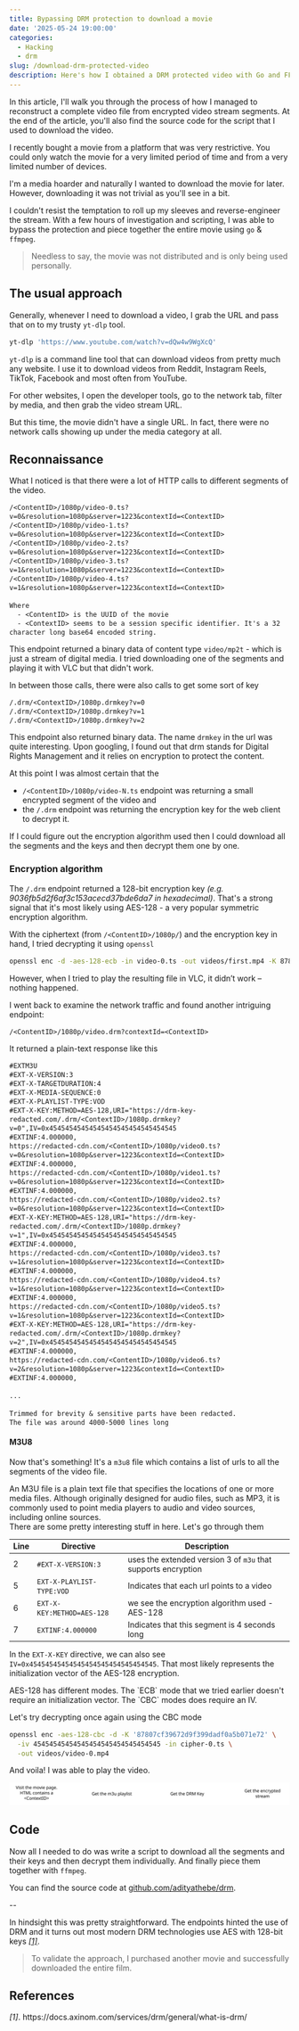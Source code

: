 ```yaml
---
title: Bypassing DRM protection to download a movie
date: '2025-05-24 19:00:00'
categories:
  - Hacking
  - drm
slug: /download-drm-protected-video
description: Here's how I obtained a DRM protected video with Go and FFMPEG.
---
```


In this article, I'll walk you through the process of how I managed to reconstruct a complete video file from encrypted video stream segments.
At the end of the article, you'll also find the source code for the script that I used to download the video.

I recently bought a movie from a platform that was very restrictive. You could only watch the movie for a very limited period of time and from a very limited number of devices.

I'm a media hoarder and naturally I wanted to download the movie for later.
However, downloading it was not trivial as you'll see in a bit.

I couldn't resist the temptation to roll up my sleeves and reverse-engineer the stream.
With a few hours of investigation and scripting, I was able to bypass the protection and piece together the entire movie using `go` & `ffmpeg`.

> Needless to say, the movie was not distributed and is only being used personally.

## The usual approach

Generally, whenever I need to download a video, I grab the URL and pass that on to my trusty `yt-dlp` tool.

```sh
yt-dlp 'https://www.youtube.com/watch?v=dQw4w9WgXcQ'
```

<div class="section-notes">
<code>yt-dlp</code> is a command line tool that can download videos from pretty much any website. I use it to download videos from Reddit, Instagram Reels, TikTok, Facebook and most often from YouTube.
</div>

For other websites, I open the developer tools, go to the network tab, filter by media, and then grab the video stream URL.

But this time, the movie didn't have a single URL. In fact, there were no network calls showing up under the media category at all.

## Reconnaissance

What I noticed is that there were a lot of HTTP calls to different segments of the video.

```
/<ContentID>/1080p/video-0.ts?v=0&resolution=1080p&server=1223&contextId=<ContextID>
/<ContentID>/1080p/video-1.ts?v=0&resolution=1080p&server=1223&contextId=<ContextID>
/<ContentID>/1080p/video-2.ts?v=0&resolution=1080p&server=1223&contextId=<ContextID>
/<ContentID>/1080p/video-3.ts?v=1&resolution=1080p&server=1223&contextId=<ContextID>
/<ContentID>/1080p/video-4.ts?v=1&resolution=1080p&server=1223&contextId=<ContextID>

Where
  - <ContentID> is the UUID of the movie
  - <ContextID> seems to be a session specific identifier. It's a 32 character long base64 encoded string.
```

This endpoint returned a binary data of content type `video/mp2t` - which is just a stream of digital media. I tried downloading one of the segments and playing it with VLC but that didn't work.

In between those calls, there were also calls to get some sort of key

```
/.drm/<ContextID>/1080p.drmkey?v=0
/.drm/<ContextID>/1080p.drmkey?v=1
/.drm/<ContextID>/1080p.drmkey?v=2
```

This endpoint also returned binary data. The name `drmkey` in the url was quite interesting.
Upon googling, I found out that drm stands for Digital Rights Management and it relies on encryption to protect the content.

At this point I was almost certain that the

- `/<ContentID>/1080p/video-N.ts` endpoint was returning a small encrypted segment of the video and
- the `/.drm` endpoint was returning the encryption key for the web client to decrypt it.

If I could figure out the encryption algorithm used then I could download all the segments and the keys and then decrypt them one by one.

### Encryption algorithm

The `/.drm` endpoint returned a 128-bit encryption key _(e.g. 9036fb5d2f6af3c153acecd37bde6da7 in hexadecimal)_.
That's a strong signal that it's most likely using AES-128 - a very popular symmetric encryption algorithm.

With the ciphertext (from `/<ContentID>/1080p/`) and the encryption key in hand, I tried decrypting it using `openssl`

```sh
openssl enc -d -aes-128-ecb -in video-0.ts -out videos/first.mp4 -K 87807cf39672d9f399dadf0a5b071e72 -nopad
```

However, when I tried to play the resulting file in VLC, it didn’t work – nothing happened.

I went back to examine the network traffic and found another intriguing endpoint:

```
/<ContentID>/1080p/video.drm?contextId=<ContextID>
```

It returned a plain-text response like this

```
#EXTM3U
#EXT-X-VERSION:3
#EXT-X-TARGETDURATION:4
#EXT-X-MEDIA-SEQUENCE:0
#EXT-X-PLAYLIST-TYPE:VOD
#EXT-X-KEY:METHOD=AES-128,URI="https://drm-key-redacted.com/.drm/<ContextID>/1080p.drmkey?v=0",IV=0x45454545454545454545454545454545
#EXTINF:4.000000,
https://redacted-cdn.com/<ContentID>/1080p/video0.ts?v=0&resolution=1080p&server=1223&contextId=<ContextID>
#EXTINF:4.000000,
https://redacted-cdn.com/<ContentID>/1080p/video1.ts?v=0&resolution=1080p&server=1223&contextId=<ContextID>
#EXTINF:4.000000,
https://redacted-cdn.com/<ContentID>/1080p/video2.ts?v=0&resolution=1080p&server=1223&contextId=<ContextID>
#EXT-X-KEY:METHOD=AES-128,URI="https://drm-key-redacted.com/.drm/<ContextID>/1080p.drmkey?v=1",IV=0x45454545454545454545454545454545
#EXTINF:4.000000,
https://redacted-cdn.com/<ContentID>/1080p/video3.ts?v=1&resolution=1080p&server=1223&contextId=<ContextID>
#EXTINF:4.000000,
https://redacted-cdn.com/<ContentID>/1080p/video4.ts?v=1&resolution=1080p&server=1223&contextId=<ContextID>
#EXTINF:4.000000,
https://redacted-cdn.com/<ContentID>/1080p/video5.ts?v=1&resolution=1080p&server=1223&contextId=<ContextID>
#EXT-X-KEY:METHOD=AES-128,URI="https://drm-key-redacted.com/.drm/<ContextID>/1080p.drmkey?v=2",IV=0x45454545454545454545454545454545
#EXTINF:4.000000,
https://redacted-cdn.com/<ContentID>/1080p/video6.ts?v=2&resolution=1080p&server=1223&contextId=<ContextID>
#EXTINF:4.000000,

...

Trimmed for brevity & sensitive parts have been redacted.
The file was around 4000-5000 lines long
```

#### M3U8

Now that's something! It's a `m3u8` file which contains a list of urls to all the segments of the video file.

<div class="section-notes">
An M3U file is a plain text file that specifies the locations of one or more media files. Although originally designed for audio files, such as MP3, it is commonly used to point media players to audio and video sources, including online sources.
</div>
There are some pretty interesting stuff in here. Let's go through them

| Line | Directive                  | Description                                                   |
| ---- | -------------------------- | ------------------------------------------------------------- |
| 2    | `#EXT-X-VERSION:3`         | uses the extended version 3 of `m3u` that supports encryption |
| 5    | `EXT-X-PLAYLIST-TYPE:VOD`  | Indicates that each url points to a video                     |
| 6    | `EXT-X-KEY:METHOD=AES-128` | we see the encryption algorithm used - AES-128                |
| 7    | `EXTINF:4.000000`          | Indicates that this segment is 4 seconds long                 |

In the `EXT-X-KEY` directive, we can also see `IV=0x45454545454545454545454545454545`. That most likely represents the initialization vector of the AES-128 encryption.

<div class="section-notes">
AES-128 has different modes. The `ECB` mode that we tried earlier doesn't require an initialization vector. The `CBC` modes does require an IV.
</div>

Let's try decrypting once again using the CBC mode

```sh
openssl enc -aes-128-cbc -d -K '87807cf39672d9f399dadf0a5b071e72' \
  -iv 45454545454545454545454545454545 -in cipher-0.ts \
  -out videos/video-0.mp4
```

And voila! I was able to play the video.

![Diagram showing how the encrypted stream and keys are retrieved](./drm-reverse-engineer-diagram.svg)


## Code

Now all I needed to do was write a script to download all the segments and their keys and then decrypt them individually.
And finally piece them together with `ffmpeg`.

You can find the source code at [github.com/adityathebe/drm](https://github.com/adityathebe/drm).

--

In hindsight this was pretty straightforward.
The endpoints hinted the use of DRM and it turns out most modern DRM technologies use AES with 128-bit keys [_[1]_](#ref-1).

> To validate the approach, I purchased another movie and successfully downloaded the entire film.

## References

<div id="ref-1">
<i>[1]</i>. https://docs.axinom.com/services/drm/general/what-is-drm/
</div>

</br>
</br>
